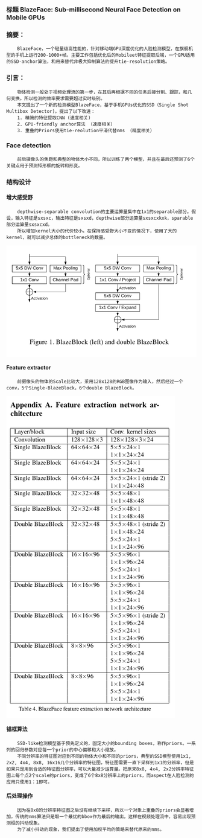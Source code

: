 ### 标题 BlazeFace: Sub-millisecond Neural Face Detection on Mobile GPUs

### 摘要：
        BlazeFace，一个轻量级高性能的，针对移动端GPU深度优化的人脸检测模型，在旗舰机型的手机上运行200-1000+帧。主要工作包括优化后的Mobileet特征提取后端，一个GPU适用的SSD-anchor算法，和用来替代非极大抑制算法的提升tie-resolution策略。

### 引言：
        物体检测一般处于视频处理流的第一步，在其后再根据不同的任务后接分割、跟踪，和几何变换。所以检测的效率要求需要超过实时级别。
        本文提出了一个新的检测模型BlazeFace，基于手机GPUs优化的SSD（Single Shot Multibox Detector)。提出了以下改进：
        1. 精简的特征提取CNN (速度相关)
        2. GPU-friendly anchor算法 （速度相关）
        3. 重叠的Priors使用tie-reolution平滑代替nms （精度相关）

### Face detection
        前后摄像头的焦距和典型的物体大小不同，所以训练了两个模型，并且在最后还预测了6个关键点用于预测矩形框的旋转和形变。

### 结构设计

#### 增大感受野
        depthwise-separable convolution的主要运算量集中在1x1的separable部分。假设，输入特征是sxsxc，输出特征是sxsxd，depthwise部分运算量sxsxcxkxk，sparable部分运算量sxsxcxd。
        所以增加kernel大小的代价较小。在保持感受野大小不变的情况下，使用了大的kernel，就可以减少总体的bottleneck的数量。
<img align="center" src="images/blazeface_bottleneck.png">

#### Feature extractor
        前摄像头的物体的Scale比较大，采用128x128的RGB图像作为输入，然后经过一个conv，5个Single-BlazeBlock，6个double BlazeBlock。
<img align="center" src="images/blazeface_feature_extractor.png">

#### 锚框算法
        SSD-like检测模型基于预先定义的，固定大小的bounding boxes，称作priors。一系列的回归参数对应每一个prior的中心偏移和大小缩放。
        不同分辨率的特征图对应到不同的物体大小和不同的priors，典型的SSD模型使用1x1, 2x2, 4x4, 8x8, 16x16几个分辨率的特征图，特征图需要一直下采样到1x1的分辨率，但是如果只是用到合适的特征图分辨率，可以大量减少运算量。把原来8x8, 4x4, 2x2分辨率特征图上每个点2个scale的priors，变成了6个8x8分辨率上的priors，而aspect在人脸检测的应用只使用1：1即可。

#### 后处理操作
        因为在8x8的分辨率特征图之后没有继续下采样，所以一个对象上重叠的priors会显著增加，传统的nms算法只是取一个最优的bbox作为最后的输出。这样在视频处理流中，容易出现预测框的抖动现象。
        为了减小抖动的现象，我们提出了使用加权平均的策略来替代原来的nms。
